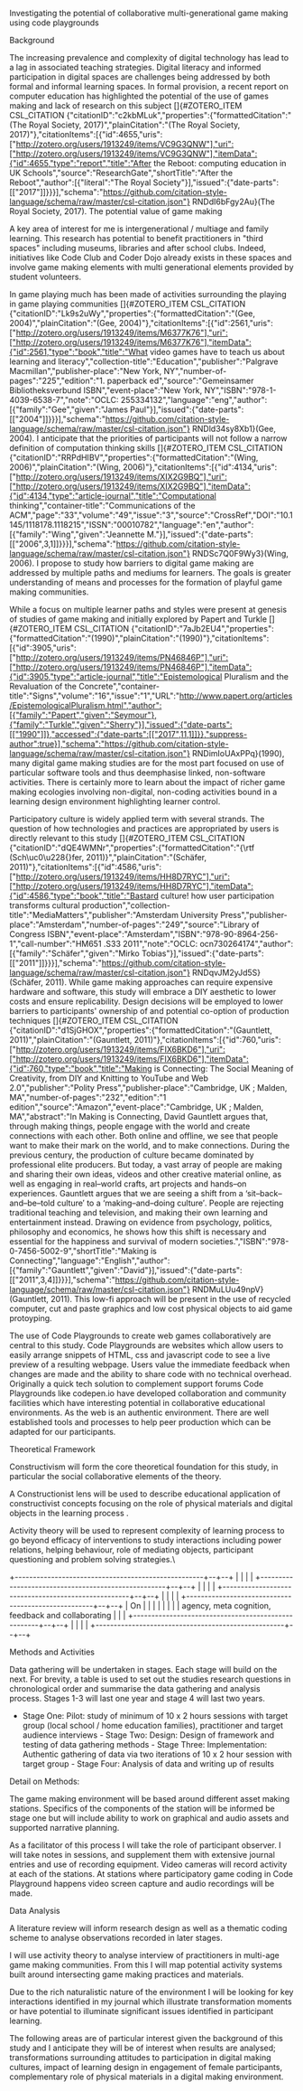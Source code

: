 Investigating the potential of collaborative multi-generational game making using code playgrounds

Background

The increasing prevalence and complexity of digital technology has lead to a lag in associated teaching strategies. Digital literacy and informed participation in digital spaces are challenges being addressed by both formal and informal learning spaces. In formal provision, a recent report on computer education has highlighted the potential of the use of games making and lack of research on this subject []{#ZOTERO_ITEM CSL_CITATION {"citationID":"c2kbMLuk","properties":{"formattedCitation":"(The Royal Society, 2017)","plainCitation":"(The Royal Society, 2017)"},"citationItems":[{"id":4655,"uris":["http://zotero.org/users/1913249/items/VC9G3QNW"],"uri":["http://zotero.org/users/1913249/items/VC9G3QNW"],"itemData":{"id":4655,"type":"report","title":"After the Reboot: computing education in UK Schools","source":"ResearchGate","shortTitle":"After the Reboot","author":[{"literal":"The Royal Society"}],"issued":{"date-parts":[["2017"]]}}}],"schema":"https://github.com/citation-style-language/schema/raw/master/csl-citation.json"} RNDdI6bFgy2Au}(The Royal Society, 2017). The potential value of game making

A key area of interest for me is intergenerational / multiage and family learning. This research has potential to benefit practitioners in "third spaces" including museums, libraries and after school clubs. Indeed, initiatives like Code Club and Coder Dojo already exists in these spaces and involve game making elements with multi generational elements provided by student volunteers.

In game playing much has been made of activities surrounding the playing in game playing communities []{#ZOTERO_ITEM CSL_CITATION {"citationID":"Lk9s2uWy","properties":{"formattedCitation":"(Gee, 2004)","plainCitation":"(Gee, 2004)"},"citationItems":[{"id":2561,"uris":["http://zotero.org/users/1913249/items/M6377K76"],"uri":["http://zotero.org/users/1913249/items/M6377K76"],"itemData":{"id":2561,"type":"book","title":"What video games have to teach us about learning and literacy","collection-title":"Education","publisher":"Palgrave Macmillan","publisher-place":"New York, NY","number-of-pages":"225","edition":"1. paperback ed","source":"Gemeinsamer Bibliotheksverbund ISBN","event-place":"New York, NY","ISBN":"978-1-4039-6538-7","note":"OCLC: 255334132","language":"eng","author":[{"family":"Gee","given":"James Paul"}],"issued":{"date-parts":[["2004"]]}}}],"schema":"https://github.com/citation-style-language/schema/raw/master/csl-citation.json"} RNDld34sy8Xb1}(Gee, 2004). I anticipate that the priorities of participants will not follow a narrow definition of computation thinking skills []{#ZOTERO_ITEM CSL_CITATION {"citationID":"RRPdHIBV","properties":{"formattedCitation":"(Wing, 2006)","plainCitation":"(Wing, 2006)"},"citationItems":[{"id":4134,"uris":["http://zotero.org/users/1913249/items/XIX2G9BQ"],"uri":["http://zotero.org/users/1913249/items/XIX2G9BQ"],"itemData":{"id":4134,"type":"article-journal","title":"Computational thinking","container-title":"Communications of the ACM","page":"33","volume":"49","issue":"3","source":"CrossRef","DOI":"10.1145/1118178.1118215","ISSN":"00010782","language":"en","author":[{"family":"Wing","given":"Jeannette M."}],"issued":{"date-parts":[["2006",3,1]]}}}],"schema":"https://github.com/citation-style-language/schema/raw/master/csl-citation.json"} RNDSc7Q0F9Wy3}(Wing, 2006). I propose to study how barriers to digital game making are addressed by multiple paths and mediums for learners. The goals is greater understanding of means and processes for the formation of playful game making communities.

While a focus on multiple learner paths and styles were present at genesis of studies of game making and initially explored by Papert and Turkle []{#ZOTERO_ITEM CSL_CITATION {"citationID":"7aJb2EU4","properties":{"formattedCitation":"(1990)","plainCitation":"(1990)"},"citationItems":[{"id":3905,"uris":["http://zotero.org/users/1913249/items/PN46846P"],"uri":["http://zotero.org/users/1913249/items/PN46846P"],"itemData":{"id":3905,"type":"article-journal","title":"Epistemological Pluralism and the Revaluation of the Concrete","container-title":"Signs","volume":"16","issue":"1","URL":"http://www.papert.org/articles/EpistemologicalPluralism.html","author":[{"family":"Papert","given":"Seymour"},{"family":"Turkle","given":"Sherry"}],"issued":{"date-parts":[["1990"]]},"accessed":{"date-parts":[["2017",11,1]]}},"suppress-author":true}],"schema":"https://github.com/citation-style-language/schema/raw/master/csl-citation.json"} RNDimIoUAxPPq}(1990), many digital game making studies are for the most part focused on use of particular software tools and thus deemphasise linked, non-software activities. There is certainly more to learn about the impact of richer game making ecologies involving non-digital, non-coding activities bound in a learning design environment highlighting learner control.

Participatory culture is widely applied term with several strands. The question of how technologies and practices are appropriated by users is directly relevant to this study []{#ZOTERO_ITEM CSL_CITATION {"citationID":"dQE4WMNr","properties":{"formattedCitation":"{\\rtf (Sch\\uc0\\u228{}fer, 2011)}","plainCitation":"(Schäfer, 2011)"},"citationItems":[{"id":4586,"uris":["http://zotero.org/users/1913249/items/HH8D7RYC"],"uri":["http://zotero.org/users/1913249/items/HH8D7RYC"],"itemData":{"id":4586,"type":"book","title":"Bastard culture! how user participation transforms cultural production","collection-title":"MediaMatters","publisher":"Amsterdam University Press","publisher-place":"Amsterdam","number-of-pages":"249","source":"Library of Congress ISBN","event-place":"Amsterdam","ISBN":"978-90-8964-256-1","call-number":"HM651 .S33 2011","note":"OCLC: ocn730264174","author":[{"family":"Schäfer","given":"Mirko Tobias"}],"issued":{"date-parts":[["2011"]]}}}],"schema":"https://github.com/citation-style-language/schema/raw/master/csl-citation.json"} RNDqvJM2yJd5S}(Schäfer, 2011). While game making approaches can require expensive hardware and software, this study will embrace a DIY aesthetic to lower costs and ensure replicability. Design decisions will be employed to lower barriers to participants' ownership of and potential co-option of production techniques []{#ZOTERO_ITEM CSL_CITATION {"citationID":"d1SjGHOX","properties":{"formattedCitation":"(Gauntlett, 2011)","plainCitation":"(Gauntlett, 2011)"},"citationItems":[{"id":760,"uris":["http://zotero.org/users/1913249/items/FIX6BKD6"],"uri":["http://zotero.org/users/1913249/items/FIX6BKD6"],"itemData":{"id":760,"type":"book","title":"Making is Connecting: The Social Meaning of Creativity, from DIY and Knitting to YouTube and Web 2.0","publisher":"Polity Press","publisher-place":"Cambridge, UK ; Malden, MA","number-of-pages":"232","edition":"1 edition","source":"Amazon","event-place":"Cambridge, UK ; Malden, MA","abstract":"In  Making is Connecting, David Gauntlett argues that, through making things, people engage with the world and create connections with each other. Both online and offline, we see that people want to make their mark on the world, and to make connections.  During the previous century, the production of culture became dominated by professional elite producers. But today, a vast array of people are making and sharing their own ideas, videos and other creative material online, as well as engaging in real–world crafts, art projects and hands–on experiences.  Gauntlett argues that we are seeing a shift from a ‘sit–back–and–be–told culture′ to a ‘making–and–doing culture′. People are rejecting traditional teaching and television, and making their own learning and entertainment instead. Drawing on evidence from psychology, politics, philosophy and economics, he shows how this shift is necessary and essential for the happiness and survival of modern societies.","ISBN":"978-0-7456-5002-9","shortTitle":"Making is Connecting","language":"English","author":[{"family":"Gauntlett","given":"David"}],"issued":{"date-parts":[["2011",3,4]]}}}],"schema":"https://github.com/citation-style-language/schema/raw/master/csl-citation.json"} RNDMuLUu49npV}(Gauntlett, 2011). This low-fi approach will be present in the use of recycled computer, cut and paste graphics and low cost physical objects to aid game protoyping.

The use of Code Playgrounds to create web games collaboratively are central to this study. Code Playgrounds are websites which allow users to easily arrange snippets of HTML, css and javascript code to see a live preview of a resulting webpage. Users value the immediate feedback when changes are made and the ability to share code with no technical overhead. Originally a quick tech solution to complement support forums Code Playgrounds like codepen.io have developed collaboration and community facilities which have interesting potential in collaborative educational environments. As the web is an authentic environment. There are well established tools and processes to help peer production which can be adapted for our participants.

Theoretical Framework

Constructivism will form the core theoretical foundation for this study, in particular the social collaborative elements of the theory.

A Constructionist lens will be used to describe educational application of constructivist concepts focusing on the role of physical materials and digital objects in the learning process .

Activity theory will be used to represent complexity of learning process to go beyond efficacy of interventions to study interactions including power relations, helping behaviour, role of mediating objects, participant questioning and problem solving strategies.\

+----------------------------------------------------+--+--+ |                                                    |  |  | +----------------------------------------------------+--+--+ |                                                    |  |  | +----------------------------------------------------+--+--+ |                                                    |  |  | +----------------------------------------------------+--+--+ | On                                                 |  |  | |                                                    |  |  | | agency, meta cognition, feedback and collaborating |  |  | +----------------------------------------------------+--+--+ |                                                    |  |  | +----------------------------------------------------+--+--+

Methods and Activities

Data gathering will be undertaken in stages. Each stage will build on the next. For brevity, a table is used to set out the studies research questions in chronological order and summarise the data gathering and analysis process. Stages 1-3 will last one year and stage 4 will last two years.

-   Stage One: Pilot: study of minimum of 10 x 2 hours sessions with     target group (local school / home education families), practitioner     and target audience interviews -   Stage Two: Design: Design of framework and testing of data gathering     methods -   Stage Three: Implementation: Authentic gathering of data via two     iterations of 10 x 2 hour session with target group -   Stage Four: Analysis of data and writing up of results

Detail on Methods:

The game making environment will be based around different asset making stations. Specifics of the components of the station will be informed be stage one but will include ability to work on graphical and audio assets and supported narrative planning.

As a facilitator of this process I will take the role of participant observer. I will take notes in sessions, and supplement them with extensive journal entries and use of recording equipment. Video cameras will record activity at each of the stations. At stations where participatory game coding in Code Playground happens video screen capture and audio recordings will be made.

Data Analysis

A literature review will inform research design as well as a thematic coding scheme to analyse observations recorded in later stages.

I will use activity theory to analyse interview of practitioners in multi-age game making communities. From this I will map potential activity systems built around intersecting game making practices and materials.

Due to the rich naturalistic nature of the environment I will be looking for key interactions identified in my journal which illustrate transformation moments or have potential to illuminate significant issues identified in participant learning.

The following areas are of particular interest given the background of this study and I anticipate they will be of interest when results are analysed; transformations surrounding attitudes to participation in digital making cultures, impact of learning design in engagement of female participants, complementary role of physical materials in a digital making environment. 